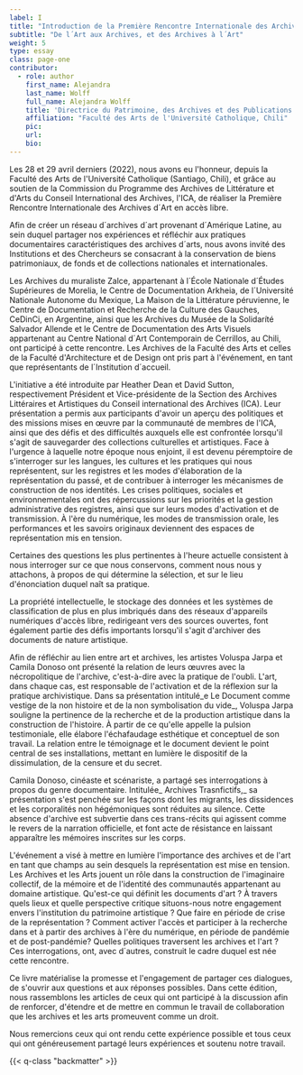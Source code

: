 ```yaml
---
label: I
title: "Introduction de la Première Rencontre Internationale des Archives d´Art"
subtitle: "De l´Art aux Archives, et des Archives à l´Art"
weight: 5
type: essay
class: page-one
contributor:
  - role: author
    first_name: Alejandra
    last_name: Wolff
    full_name: Alejandra Wolff
    title: 'Directrice du Patrimoine, des Archives et des Publications'
    affiliation: "Faculté des Arts de l'Université Catholique, Chili"
    pic:
    url:
    bio:
---
```




Les 28 et 29 avril derniers (2022), nous avons eu l'honneur, depuis la Faculté des Arts de l'Université Catholique (Santiago, Chili), et grâce au soutien de la Commission du Programme des Archives de Littérature et d'Arts du Conseil International des Archives, l'ICA, de réaliser la Première Rencontre Internationale des Archives d´Art en accès libre.

Afin de créer un réseau d´archives d´art provenant d´Amérique Latine, au sein duquel partager nos expériences et réfléchir aux pratiques documentaires caractéristiques des archives d´arts, nous avons invité des Institutions et des Chercheurs se consacrant à la conservation de biens patrimoniaux, de fonds et de collections nationales et internationales.

Les Archives du muraliste Zalce, appartenant à l´École Nationale d´Études Supérieures de Morelia, le Centre de Documentation Arkheia, de l´Université Nationale Autonome du Mexique, La Maison de la Littérature péruvienne, le Centre de Documentation et Recherche de la Culture des Gauches, CeDinCi, en Argentine, ainsi que les Archives du Musée de la Solidaríté Salvador Allende et le Centre de Documentation des Arts Visuels appartenant au Centre National d´Art Contemporain de Cerrillos, au Chili, ont participé à cette rencontre. Les Archives de la Faculté des Arts et celles de la Faculté d'Architecture et de Design ont pris part à l'événement, en tant que représentants de l´Institution d´accueil. 

L'initiative a été introduite par Heather Dean et David Sutton, respectivement Président et Vice-présidente de la Section des Archives Littéraires et Artistiques du Conseil international des Archives (ICA). Leur présentation a permis aux participants d'avoir un aperçu des politiques et des missions mises en œuvre  par la communauté de membres de l'ICA, ainsi que des défis et des difficultés auxquels elle est confrontée lorsqu'il s'agit de sauvegarder des collections culturelles et artistiques. Face à l'urgence à laquelle notre époque nous enjoint, il est devenu péremptoire de s'interroger sur les langues, les cultures et les pratiques qui nous représentent, sur les registres et les modes d'élaboration de la représentation du passé, et de contribuer à interroger les mécanismes de construction de nos identités. Les crises politiques, sociales et environnementales ont des répercussions sur les priorités et la gestion administrative des registres, ainsi que sur leurs modes d'activation et de transmission. À l'ère du numérique, les modes de transmission orale, les performances et les savoirs originaux deviennent des espaces de représentation mis en tension. 

Certaines des questions les plus pertinentes à l'heure actuelle consistent à nous interroger sur ce que nous conservons, comment nous nous y attachons, à propos de qui détermine la sélection, et sur le lieu d'énonciation duquel naît sa pratique. 

La propriété intellectuelle, le stockage des données et les systèmes de classification de plus en plus imbriqués dans des réseaux d'appareils numériques d'accès libre, redirigeant vers des sources ouvertes, font également partie des défis importants lorsqu'il s'agit d'archiver des documents de nature artistique.

Afin de réfléchir au lien entre art et archives, les artistes Voluspa Jarpa et Camila Donoso ont présenté la relation de leurs œuvres avec la nécropolitique de l'archive, c'est-à-dire avec la pratique de l'oubli. L'art, dans chaque cas, est responsable de l'activation et de la réflexion sur la pratique archivistique. Dans sa présentation intitulé_e Le Document comme vestige de la non histoire et de la non symbolisation du vide_, Voluspa Jarpa souligne la pertinence de la recherche et de la production artistique dans la construction de l'histoire.  À partir de ce qu'elle appelle la pulsion testimoniale, elle élabore l'échafaudage esthétique et conceptuel de son travail. La relation entre le témoignage et le document devient le point central de ses installations, mettant en lumière le dispositif de la dissimulation, de la censure et du secret. 

Camila Donoso, cinéaste et scénariste, a partagé ses interrogations à propos du genre documentaire. Intitulée_ Archives Trasnfictifs,_ sa présentation s'est penchée sur les façons dont les migrants, les dissidences et les corporalités non hégémoniques sont réduites au silence. Cette absence d'archive est subvertie dans ces trans-récits qui agissent comme le revers de la narration officielle, et font acte de résistance en laissant apparaître les mémoires inscrites sur les corps. 

L'événement a visé à mettre en lumière l'importance des archives et de l'art en tant que champs au sein desquels la représentation est mise en tension. Les Archives et les Arts jouent un rôle dans la construction de l'imaginaire collectif, de la mémoire et de l'identité des communautés appartenant au domaine artistique. Qu'est-ce qui définit les documents d'art ? À travers quels lieux et quelle perspective critique situons-nous notre engagement envers l'institution du patrimoine artistique ? Que faire en période de crise de la représentation ? Comment activer l'accès et participer à la recherche dans et à partir des archives à l'ère du numérique, en période de pandémie et de post-pandémie? Quelles politiques traversent les archives et l'art ? Ces interrogations, ont, avec d´autres, construit le cadre duquel est née cette rencontre.

Ce livre matérialise la promesse et l'engagement de partager ces dialogues, de s'ouvrir aux questions et aux réponses possibles. Dans cette édition, nous rassemblons les articles de ceux qui ont participé à la discussion afin de renforcer, d'étendre et de mettre en commun le travail de collaboration que les archives et les arts promeuvent comme un droit.

Nous remercions ceux qui ont rendu cette expérience possible et tous ceux qui ont généreusement partagé leurs expériences et soutenu notre travail.

{{< q-class "backmatter" >}}

